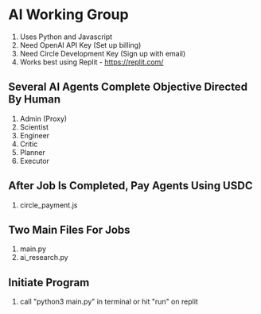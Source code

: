 # AI Working Group 
1. Uses Python and Javascript
2. Need OpenAI API Key (Set up billing)
3. Need Circle Development Key (Sign up with email)
4. Works best using Replit - https://replit.com/

## Several AI Agents Complete Objective Directed By Human
1. Admin (Proxy)
2. Scientist
3. Engineer
4. Critic
5. Planner
6. Executor

## After Job Is Completed, Pay Agents Using USDC
1. circle_payment.js

## Two Main Files For Jobs
1. main.py
2. ai_research.py

## Initiate Program
1. call "python3 main.py" in terminal or hit "run" on replit
